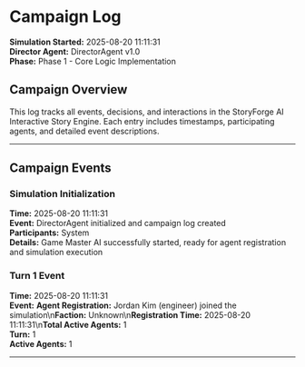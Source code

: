 # Campaign Log

**Simulation Started:** 2025-08-20 11:11:31  
**Director Agent:** DirectorAgent v1.0  
**Phase:** Phase 1 - Core Logic Implementation  

## Campaign Overview

This log tracks all events, decisions, and interactions in the StoryForge AI Interactive Story Engine.
Each entry includes timestamps, participating agents, and detailed event descriptions.

---

## Campaign Events

### Simulation Initialization
**Time:** 2025-08-20 11:11:31  
**Event:** DirectorAgent initialized and campaign log created  
**Participants:** System  
**Details:** Game Master AI successfully started, ready for agent registration and simulation execution


### Turn 1 Event
**Time:** 2025-08-20 11:11:31  
**Event:** **Agent Registration:** Jordan Kim (engineer) joined the simulation\n**Faction:** Unknown\n**Registration Time:** 2025-08-20 11:11:31\n**Total Active Agents:** 1  
**Turn:** 1  
**Active Agents:** 1  

---
